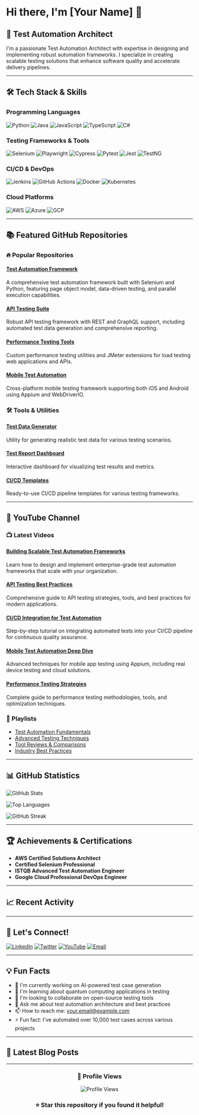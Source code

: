 # Hi there, I'm [Your Name] 👋

## 🚀 Test Automation Architect

I'm a passionate Test Automation Architect with expertise in designing and implementing robust automation frameworks. I specialize in creating scalable testing solutions that enhance software quality and accelerate delivery pipelines.

---

## 🛠️ Tech Stack & Skills

### **Programming Languages**
![Python](https://img.shields.io/badge/Python-3776AB?style=for-the-badge&logo=python&logoColor=white)
![Java](https://img.shields.io/badge/Java-ED8B00?style=for-the-badge&logo=java&logoColor=white)
![JavaScript](https://img.shields.io/badge/JavaScript-F7DF1E?style=for-the-badge&logo=javascript&logoColor=black)
![TypeScript](https://img.shields.io/badge/TypeScript-007ACC?style=for-the-badge&logo=typescript&logoColor=white)
![C#](https://img.shields.io/badge/C%23-239120?style=for-the-badge&logo=c-sharp&logoColor=white)

### **Testing Frameworks & Tools**
![Selenium](https://img.shields.io/badge/Selenium-43B02A?style=for-the-badge&logo=selenium&logoColor=white)
![Playwright](https://img.shields.io/badge/Playwright-45ba4b?style=for-the-badge&logo=playwright&logoColor=white)
![Cypress](https://img.shields.io/badge/Cypress-17202C?style=for-the-badge&logo=cypress&logoColor=white)
![Pytest](https://img.shields.io/badge/Pytest-0A9EDC?style=for-the-badge&logo=pytest&logoColor=white)
![Jest](https://img.shields.io/badge/Jest-323330?style=for-the-badge&logo=jest&logoColor=white)
![TestNG](https://img.shields.io/badge/TestNG-ED8B00?style=for-the-badge&logo=testng&logoColor=white)

### **CI/CD & DevOps**
![Jenkins](https://img.shields.io/badge/Jenkins-D24939?style=for-the-badge&logo=jenkins&logoColor=white)
![GitHub Actions](https://img.shields.io/badge/GitHub_Actions-2088FF?style=for-the-badge&logo=github-actions&logoColor=white)
![Docker](https://img.shields.io/badge/Docker-2496ED?style=for-the-badge&logo=docker&logoColor=white)
![Kubernetes](https://img.shields.io/badge/Kubernetes-326CE5?style=for-the-badge&logo=kubernetes&logoColor=white)

### **Cloud Platforms**
![AWS](https://img.shields.io/badge/AWS-232F3E?style=for-the-badge&logo=amazon-aws&logoColor=white)
![Azure](https://img.shields.io/badge/Azure-0078D4?style=for-the-badge&logo=microsoft-azure&logoColor=white)
![GCP](https://img.shields.io/badge/Google_Cloud-4285F4?style=for-the-badge&logo=google-cloud&logoColor=white)

---

## 📚 Featured GitHub Repositories

### 🔥 Popular Repositories

#### [Test Automation Framework](https://github.com/yourusername/test-automation-framework)
A comprehensive test automation framework built with Selenium and Python, featuring page object model, data-driven testing, and parallel execution capabilities.

#### [API Testing Suite](https://github.com/yourusername/api-testing-suite)
Robust API testing framework with REST and GraphQL support, including automated test data generation and comprehensive reporting.

#### [Performance Testing Tools](https://github.com/yourusername/performance-testing-tools)
Custom performance testing utilities and JMeter extensions for load testing web applications and APIs.

#### [Mobile Test Automation](https://github.com/yourusername/mobile-test-automation)
Cross-platform mobile testing framework supporting both iOS and Android using Appium and WebDriverIO.

### 🛠️ Tools & Utilities

#### [Test Data Generator](https://github.com/yourusername/test-data-generator)
Utility for generating realistic test data for various testing scenarios.

#### [Test Report Dashboard](https://github.com/yourusername/test-report-dashboard)
Interactive dashboard for visualizing test results and metrics.

#### [CI/CD Templates](https://github.com/yourusername/cicd-templates)
Ready-to-use CI/CD pipeline templates for various testing frameworks.

---

## 🎥 YouTube Channel

### 📺 Latest Videos

#### [Building Scalable Test Automation Frameworks](https://youtube.com/watch?v=your-video-id)
Learn how to design and implement enterprise-grade test automation frameworks that scale with your organization.

#### [API Testing Best Practices](https://youtube.com/watch?v=your-video-id)
Comprehensive guide to API testing strategies, tools, and best practices for modern applications.

#### [CI/CD Integration for Test Automation](https://youtube.com/watch?v=your-video-id)
Step-by-step tutorial on integrating automated tests into your CI/CD pipeline for continuous quality assurance.

#### [Mobile Test Automation Deep Dive](https://youtube.com/watch?v=your-video-id)
Advanced techniques for mobile app testing using Appium, including real device testing and cloud solutions.

#### [Performance Testing Strategies](https://youtube.com/watch?v=your-video-id)
Complete guide to performance testing methodologies, tools, and optimization techniques.

### 🎯 Playlists
- [Test Automation Fundamentals](https://youtube.com/playlist?list=your-playlist-id)
- [Advanced Testing Techniques](https://youtube.com/playlist?list=your-playlist-id)
- [Tool Reviews & Comparisons](https://youtube.com/playlist?list=your-playlist-id)
- [Industry Best Practices](https://youtube.com/playlist?list=your-playlist-id)

---

## 📊 GitHub Statistics

![GitHub Stats](https://github-readme-stats.vercel.app/api?username=yourusername&show_icons=true&theme=tokyonight&hide_border=true&count_private=true)

![Top Languages](https://github-readme-stats.vercel.app/api/top-langs/?username=yourusername&layout=compact&theme=tokyonight&hide_border=true)

![GitHub Streak](https://github-readme-streak-stats.herokuapp.com/?user=yourusername&theme=tokyonight&hide_border=true)

---

## 🏆 Achievements & Certifications

- **AWS Certified Solutions Architect**
- **Certified Selenium Professional**
- **ISTQB Advanced Test Automation Engineer**
- **Google Cloud Professional DevOps Engineer**

---

## 📈 Recent Activity

<!--START_SECTION:activity-->
<!--END_SECTION:activity-->

---

## 🤝 Let's Connect!

[![LinkedIn](https://img.shields.io/badge/LinkedIn-0077B5?style=for-the-badge&logo=linkedin&logoColor=white)](https://linkedin.com/in/yourprofile)
[![Twitter](https://img.shields.io/badge/Twitter-1DA1F2?style=for-the-badge&logo=twitter&logoColor=white)](https://twitter.com/yourusername)
[![YouTube](https://img.shields.io/badge/YouTube-FF0000?style=for-the-badge&logo=youtube&logoColor=white)](https://youtube.com/@yourchannel)
[![Email](https://img.shields.io/badge/Email-D14836?style=for-the-badge&logo=gmail&logoColor=white)](mailto:your.email@example.com)

---

## 💡 Fun Facts

- 🔭 I'm currently working on AI-powered test case generation
- 🌱 I'm learning about quantum computing applications in testing
- 👯 I'm looking to collaborate on open-source testing tools
- 💬 Ask me about test automation architecture and best practices
- 📫 How to reach me: [your.email@example.com](mailto:your.email@example.com)
- ⚡ Fun fact: I've automated over 10,000 test cases across various projects

---

## 📝 Latest Blog Posts

<!-- BLOG-POST-LIST:START -->
<!-- BLOG-POST-LIST:END -->

---

<div align="center">

### 🎯 Profile Views
![Profile Views](https://komarev.com/ghpvc/?username=yourusername&style=for-the-badge&color=blue)

### ⭐ Star this repository if you found it helpful!

</div>
